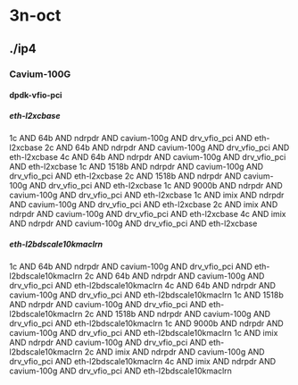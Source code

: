 # 3n-oct
## ./ip4
### Cavium-100G
#### dpdk-vfio-pci
##### eth-l2xcbase
1c AND 64b AND ndrpdr AND cavium-100g AND drv_vfio_pci AND eth-l2xcbase
2c AND 64b AND ndrpdr AND cavium-100g AND drv_vfio_pci AND eth-l2xcbase
4c AND 64b AND ndrpdr AND cavium-100g AND drv_vfio_pci AND eth-l2xcbase
1c AND 1518b AND ndrpdr AND cavium-100g AND drv_vfio_pci AND eth-l2xcbase
2c AND 1518b AND ndrpdr AND cavium-100g AND drv_vfio_pci AND eth-l2xcbase
1c AND 9000b AND ndrpdr AND cavium-100g AND drv_vfio_pci AND eth-l2xcbase
1c AND imix AND ndrpdr AND cavium-100g AND drv_vfio_pci AND eth-l2xcbase
2c AND imix AND ndrpdr AND cavium-100g AND drv_vfio_pci AND eth-l2xcbase
4c AND imix AND ndrpdr AND cavium-100g AND drv_vfio_pci AND eth-l2xcbase
##### eth-l2bdscale10kmaclrn
1c AND 64b AND ndrpdr AND cavium-100g AND drv_vfio_pci AND eth-l2bdscale10kmaclrn
2c AND 64b AND ndrpdr AND cavium-100g AND drv_vfio_pci AND eth-l2bdscale10kmaclrn
4c AND 64b AND ndrpdr AND cavium-100g AND drv_vfio_pci AND eth-l2bdscale10kmaclrn
1c AND 1518b AND ndrpdr AND cavium-100g AND drv_vfio_pci AND eth-l2bdscale10kmaclrn
2c AND 1518b AND ndrpdr AND cavium-100g AND drv_vfio_pci AND eth-l2bdscale10kmaclrn
1c AND 9000b AND ndrpdr AND cavium-100g AND drv_vfio_pci AND eth-l2bdscale10kmaclrn
1c AND imix AND ndrpdr AND cavium-100g AND drv_vfio_pci AND eth-l2bdscale10kmaclrn
2c AND imix AND ndrpdr AND cavium-100g AND drv_vfio_pci AND eth-l2bdscale10kmaclrn
4c AND imix AND ndrpdr AND cavium-100g AND drv_vfio_pci AND eth-l2bdscale10kmaclrn
